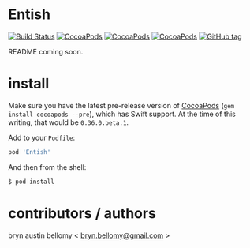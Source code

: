 
# Entish

[![Build Status](https://travis-ci.org/brynbellomy/Entish.svg?branch=master)](https://travis-ci.org/brynbellomy/Entish)
[![CocoaPods](https://img.shields.io/cocoapods/v/Entish.svg?style=flat)](http://cocoadocs.org/docsets/Entish)
[![CocoaPods](https://img.shields.io/cocoapods/p/Entish.svg?style=flat)](http://cocoadocs.org/docsets/Entish)
[![CocoaPods](https://img.shields.io/cocoapods/l/Entish.svg?style=flat)](http://cocoadocs.org/docsets/Entish)
[![GitHub tag](https://img.shields.io/github/tag/brynbellomy/Entish.svg?style=flat)]()


README coming soon.

# install

Make sure you have the latest pre-release version of [CocoaPods](http://cocoapods.org) (`gem install cocoapods --pre`), which has Swift support.  At the time of this writing, that would be `0.36.0.beta.1`.

Add to your `Podfile`:

```ruby
pod 'Entish'
```

And then from the shell:

```sh
$ pod install
```



# contributors / authors


bryn austin bellomy < <bryn.bellomy@gmail.com> >

